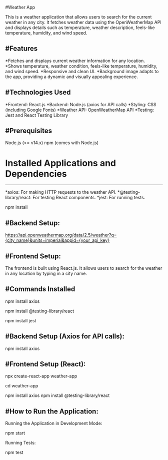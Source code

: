 #Weather App

This is a weather application that allows users to search for the current weather in any city. It fetches weather data using the OpenWeatherMap API and displays details such as temperature, weather description, feels-like temperature, humidity, and wind speed.

#Features
-----------------------
*Fetches and displays current weather information for any location.
*Shows temperature, weather condition, feels-like temperature, humidity, and wind speed.
*Responsive and clean UI.
*Background image adapts to the app, providing a dynamic and visually appealing experience.

#Technologies Used
------------------------
*Frontend: React.js
*Backend: Node.js (axios for API calls)
*Styling: CSS (including Google Fonts)
*Weather API: OpenWeatherMap API
*Testing: Jest and React Testing Library

#Prerequisites
-------------
Node.js (>= v14.x)
npm (comes with Node.js)

# Installed Applications and Dependencies
------------------------
*axios: For making HTTP requests to the weather API.
*@testing-library/react: For testing React components.
*jest: For running tests.

npm install

#Backend Setup:
------------------
https://api.openweathermap.org/data/2.5/weather?q={city_name}&units=imperial&appid={your_api_key}

#Frontend Setup:
---------------------
The frontend is built using React.js. It allows users to search for the weather in any location by typing in a city name.

#Commands Installed
-------------------------
npm install axios

npm install @testing-library/react

npm install jest

#Backend Setup (Axios for API calls):
------------------
npm install axios

#Frontend Setup (React):
----------------
npx create-react-app weather-app

cd weather-app

npm install axios
npm install @testing-library/react

#How to Run the Application:
------------------
Running the Application in Development Mode:

npm start

Running Tests:

npm test

